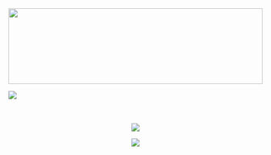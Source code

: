 
  <img src="https://raw.githubusercontent.com/matfantinel/matfantinel/master/waves.svg" width="100%" height="150">
 
 ![](https://komarev.com/ghpvc/?username=naman2341&color=54a58b&style=flat-square)
 <br><br><br>
 <p align="center"> <img src="https://github-readme-stats.vercel.app/api/top-langs/?username=naman2341&show_icons=true&theme=gotham"/>
 <p align="center"> <img src="https://github-readme-stats.vercel.app/api?username=naman2341&show_icons=true&theme=gotham"/>
